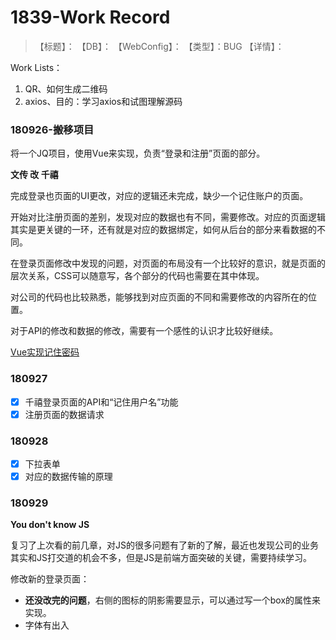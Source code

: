 # 1839-Work Record

> 【标题】：
> 【DB】：
> 【WebConfig】：
> 【类型】：BUG
> 【详情】：

Work Lists：

1. QR、如何生成二维码
2. axios、目的：学习axios和试图理解源码

### 180926-搬移项目

将一个JQ项目，使用Vue来实现，负责“登录和注册”页面的部分。

**文传 改 千禧**

完成登录也页面的UI更改，对应的逻辑还未完成，缺少一个记住账户的页面。

开始对比注册页面的差别，发现对应的数据也有不同，需要修改。对应的页面逻辑其实是更关键的一环，还有就是对应的数据绑定，如何从后台的部分来看数据的不同。

在登录页面修改中发现的问题，对页面的布局没有一个比较好的意识，就是页面的层次关系，CSS可以随意写，各个部分的代码也需要在其中体现。

对公司的代码也比较熟悉，能够找到对应页面的不同和需要修改的内容所在的位置。

对于API的修改和数据的修改，需要有一个感性的认识才比较好继续。

[Vue实现记住密码](https://blog.csdn.net/Mr_EvanChen/article/details/80848021)

### 180927

- [x] 千禧登录页面的API和“记住用户名”功能
- [x] 注册页面的数据请求

### 180928

- [x] 下拉表单
- [x] 对应的数据传输的原理

### 180929

**You don't know JS**

复习了上次看的前几章，对JS的很多问题有了新的了解，最近也发现公司的业务其实和JS打交道的机会不多，但是JS是前端方面突破的关键，需要持续学习。

修改新的登录页面：

- **还没改完的问题**，右侧的图标的阴影需要显示，可以通过写一个box的属性来实现。
- 字体有出入

